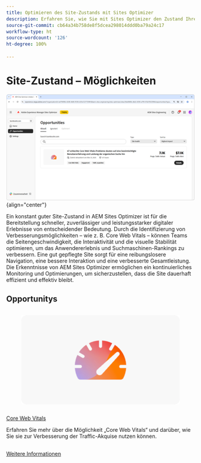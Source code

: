 ```yaml
---
title: Optimieren des Site-Zustands mit Sites Optimizer
description: Erfahren Sie, wie Sie mit Sites Optimizer den Zustand Ihrer Site verbessern können.
source-git-commit: cb64a34b758de8f5dcea298014ddd0ba79a24c17
workflow-type: ht
source-wordcount: '126'
ht-degree: 100%

---
```



# Site-Zustand – Möglichkeiten

![Site-Zustand – Möglichkeiten](./assets/site-health/hero.png){align="center"}

Ein konstant guter Site-Zustand in AEM Sites Optimizer ist für die Bereitstellung schneller, zuverlässiger und leistungsstarker digitaler Erlebnisse von entscheidender Bedeutung. Durch die Identifizierung von Verbesserungsmöglichkeiten – wie z. B. Core Web Vitals – können Teams die Seitengeschwindigkeit, die Interaktivität und die visuelle Stabilität optimieren, um das Anwendererlebnis und Suchmaschinen-Rankings zu verbessern. Eine gut gepflegte Site sorgt für eine reibungslosere Navigation, eine bessere Interaktion und eine verbesserte Gesamtleistung. Die Erkenntnisse von AEM Sites Optimizer ermöglichen ein kontinuierliches Monitoring und Optimierungen, um sicherzustellen, dass die Site dauerhaft effizient und effektiv bleibt.

## Opportunitys

<!-- CARDS

* ../documentation/opportunities/core-web-vitals.md
  {title=Core web vitals}
  {image=../assets/common/card-performance.png}

-->
<!-- START CARDS HTML - DO NOT MODIFY BY HAND -->
<div class="columns">
    <div class="column is-half-tablet is-half-desktop is-one-third-widescreen" aria-label="Core web vitals">
        <div class="card" style="height: 100%; display: flex; flex-direction: column; height: 100%;">
            <div class="card-image">
                <figure class="image x-is-16by9">
                    <a href="../documentation/opportunities/core-web-vitals.md" title="Core Web Vitals" target="_blank" rel="referrer">
                        <img class="is-bordered-r-small" src="../assets/common/card-performance.png" alt="Core Web Vitals"
                             style="width: 100%; aspect-ratio: 16 / 9; object-fit: cover; overflow: hidden; display: block; margin: auto;">
                    </a>
                </figure>
            </div>
            <div class="card-content is-padded-small" style="display: flex; flex-direction: column; flex-grow: 1; justify-content: space-between;">
                <div class="top-card-content">
                    <p class="headline is-size-6 has-text-weight-bold">
                        <a href="../documentation/opportunities/core-web-vitals.md" target="_blank" rel="referrer" title="Core Web Vitals">Core Web Vitals</a>
                    </p>
                    <p class="is-size-6">Erfahren Sie mehr über die Möglichkeit „Core Web Vitals“ und darüber, wie Sie sie zur Verbesserung der Traffic-Akquise nutzen können.</p>
                </div>
                <a href="../documentation/opportunities/core-web-vitals.md" target="_blank" rel="referrer" class="spectrum-Button spectrum-Button--outline spectrum-Button--primary spectrum-Button--sizeM" style="align-self: flex-start; margin-top: 1rem;">
                    <span class="spectrum-Button-label has-no-wrap has-text-weight-bold">Weitere Informationen</span>
                </a>
            </div>
        </div>
    </div>
</div>
<!-- END CARDS HTML - DO NOT MODIFY BY HAND -->

